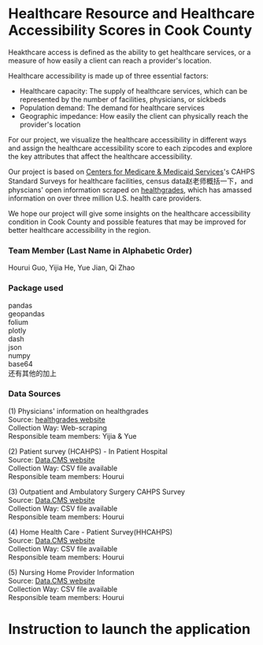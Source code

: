 # Healthcare Resource and Healthcare Accessibility Scores in Cook County

Heakthcare access is defined as the ability to get healthcare services, or a measure of how easily a client can reach a provider's location.  

Healthcare accessibility is made up of three essential factors:
* Healthcare capacity: The supply of healthcare services, which can be represented by the number of facilities, physicians, or sickbeds
* Population demand: The demand for healthcare services
* Geographic impedance: How easily the client can physically reach the provider's location

For our project, we visualize the healthcare accessibility in different ways and assign the healthcare accessibility score to each zipcodes and explore the key attributes that affect the healthcare accessibility.

Our project is based on [Centers for Medicare & Medicaid Services](https://www.cms.gov/data-research)'s CAHPS Standard Surveys for healthcare facilities, census data赵老师概括一下，and physcians' open information scraped on [healthgrades](https://www.healthgrades.com/), which has amassed information on over three million U.S. health care providers.

We hope our project will give some insights on the healthcare accessibility condition in Cook County and possible features that may be improved for better healthcare accessibility in the region.

### Team Member (Last Name in Alphabetic Order)
Hourui Guo, Yijia He, Yue Jian, Qi Zhao

### Package used
pandas\
geopandas\
folium\
plotly\
dash\
json\
numpy\
base64\
还有其他的加上

### Data Sources

(1) Physicians' information on healthgrades\
Source: [healthgrades website](https://www.healthgrades.com/)\
Collection Way: Web-scraping\
Responsible team members: Yijia & Yue

(2) Patient survey (HCAHPS) - In Patient Hospital\
Source: [Data.CMS website](https://data.cms.gov/provider-data/dataset/dgck-syfz)\
Collection Way: CSV file available\
Responsible team members: Hourui

(3) Outpatient and Ambulatory Surgery CAHPS Survey\
Source: [Data.CMS website](https://data.cms.gov/provider-data/dataset/48nr-hqxx)\
Collection Way: CSV file available\
Responsible team members: Hourui

(4) Home Health Care - Patient Survey(HHCAHPS)\
Source: [Data.CMS website](https://data.cms.gov/provider-data/dataset/ccn4-8vby)\
Collection Way: CSV file available\
Responsible team members: Hourui

(5) Nursing Home Provider Information\
Source: [Data.CMS website](https://data.cms.gov/provider-data/dataset/4pq5-n9py)\
Collection Way: CSV file available\
Responsible team members: Hourui

# Instruction to launch the application


